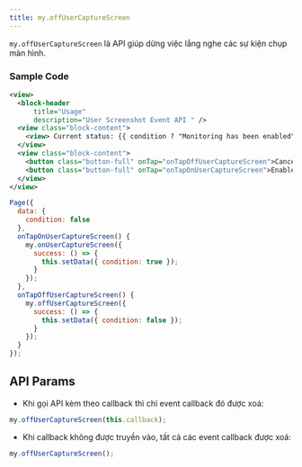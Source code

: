 ```yaml
---
title: my.offUserCaptureScreen
---
```


`my.offUserCaptureScreen` là API giúp dừng việc lắng nghe các sự kiện chụp màn hình.

### Sample Code

```xml
<view>
  <block-header
      title="Usage"
      description="User Screenshot Event API " />
  <view class="block-content">
    <view> Current status: {{ condition ? "Monitoring has been enabled" : 'Monitoring has been canceled' }} </view>
  </view>
  <view class="block-content">
    <button class="button-full" onTap="onTapOffUserCaptureScreen">Cancel listening for screen events</button>
    <button class="button-full" onTap="onTapOnUserCaptureScreen">Enable listening for screen events</button>
  </view>
</view>
```

```js
Page({
  data: {
    condition: false
  },
  onTapOnUserCaptureScreen() {
    my.onUserCaptureScreen({
      success: () => {
        this.setData({ condition: true });
      }
    });
  },
  onTapOffUserCaptureScreen() {
    my.offUserCaptureScreen({
      success: () => {
        this.setData({ condition: false });
      }
    });
  }
});
```

## API Params

- Khi gọi API kèm theo callback thì chỉ event callback đó được xoá:

```js
my.offUserCaptureScreen(this.callback);
```

- Khi callback không được truyền vào, tất cả các event callback được xoá:

```js
my.offUserCaptureScreen();
```
